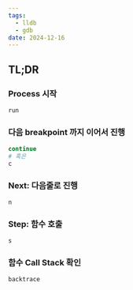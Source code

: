 ```yaml
---
tags:
  - lldb
  - gdb
date: 2024-12-16
---
```

## TL;DR

### Process 시작

```sh title="(gdb,lldb)"
run
```

### 다음 breakpoint 까지 이어서 진행

```sh title="(gdb,lldb)"
continue
# 혹은
c
```

### Next: 다음줄로 진행

```sh title="(gdb,lldb)"
n
```

### Step: 함수 호출

```sh title="(gdb,lldb)"
s
```

### 함수 Call Stack 확인

```sh title="(gdb)"
backtrace
```
